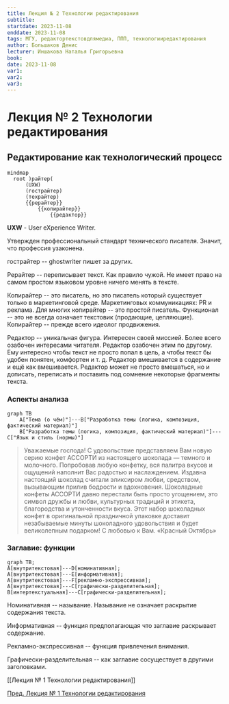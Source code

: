 ```yaml
---
title: Лекция № 2 Технологии редактирования
subtitle:
startdate: 2023-11-08
enddate: 2023-11-08
tags: МГУ, редактортекстовдлямедиа, ППП, технологииредактирования
author: Большаков Денис
lecturer: Иншакова Наталья Григорьевна
book:
date: 2023-11-08
var1:
var2:
var3:
---
```

# Лекция № 2 Технологии редактирования


## Редактирование как технологический процесс

<!---
```
```mermaid
	graph LR;
		A[райтер]---B[UXW];
		A[райтер]---С[гострайтер];
		A[райтер]---D[техрайтер];
		A[райтер]---E[рерайтер];
		E[рерайтер]---F[копирайтер];
		F[копирайтер]---H[редактор];
```
-->

```mermaid
mindmap
  root )райтер(
	  (UXW)
	  (гострайтер)
	  (техрайтер)
	  {{рерайтер}}
		  {{копирайтер}}
			  {{редактор}}
```



**UXW** - User eXperience Writer.  

Утвержден профессиональный стандарт технического писателя. Значит, что профессия узаконена. 

гострайтер -- ghostwriter пишет за других. 

Рерайтер -- переписывает текст. Как правило чужой.  Не имеет право на самом простом языковом уровне ничего менять в тексте. 

Копирайтер -- это писатель, но это писатель который существует только в маркетинговой среде. Маркетинговых коммуникациях: PR  и реклама. Для многих копирайтер -- это простой писатель.  Функционал -- это не всегда означает текстовик (продающие, цепляющие). Копирайтер -- прежде всего идеолог продвижения. 

Редактор -- уникальная фигура. Интересен своей миссией. Более всего озабочен интересами читателя. Редактор озабочен этим по другому. Ему интересно чтобы текст не просто попал в цель, а чтобы текст бы удобен понятен, комфортен и т. д. Редактор вмешивается в содержание и ещё как вмешивается. Редактор может не просто вмешаться, но и дописать, переписать и поставить под сомнение некоторые фрагменты текста. 


### Аспекты анализа
```mermaid
graph TB
	A["Тема (о чём)"]---B["Разработка темы (логика, композиция, фактический материал)"]
	B["Разработка темы (логика, композиция, фактический материал)"]---C["Язык и стиль (нормы)"]
```



>Уважаемые господа!
>С удовольствие представляем Вам новую серию конфет АССОРТИ из настоящего шоколада — темного и молочного.
>Попробовав любую конфетку, вся палитра вкусов и ощущений наполнит Вас радостью и наслаждением.
> Издавна настоящий шоколад считали эликсиром любви, средством, вызывающим прилив бодрости и вдохновения.
> Шоколадные конфеты АССОРТИ давно перестали быть просто угощением, это символ дружбы и любви, культурных традиций и этикета, благородства и утонченности вкуса.
> Этот набор шоколадных конфет в оригинальной праздничной упаковке доставит незабываемые минуты шоколадного удовольствия и будет великолепным подарком!
> С любовью к Вам. «Красный Октябрь»



### Заглавие: функции

```mermaid
graph TB;
A[внутритекстовая]---D[номинативная];
A[внутритекстовая]---E[информативная];
A[внутритекстовая]---F[рекламно-экспрессивная];
A[внутритекстовая]---C[графически-разделительная];
B[интертекстуальная]---C[графически-разделительная];
```



Номинативная -- называние. Называние не означает раскрытие содержания текста.

Информативная -- функция предполагающая что заглавие раскрывает содержание. 

Рекламно-экспрессивная -- функция привлечения внимания. 

Графически-разделительная -- как заглавие сосуществует в другими заголовками.  

[[Лекция № 1 Технологии редактирования]]

[Пред. Лекция № 1 Технологии редактирования](https://github.com/denisbolshakoff/MSU/blob/main/Технологии%20редактирования/Лекция%20№%201%Технологии%20редактирования.md)